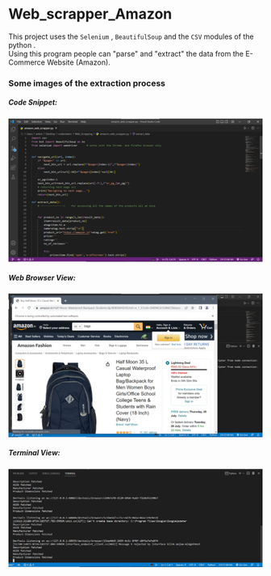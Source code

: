 # Web_scrapper_Amazon

This project uses the `Selenium` , `BeautifulSoup` and the `CSV` modules of the python .
<br>
Using this program people can "parse" and "extract" the data from the E-Commerce Website (Amazon).
<br>
### Some images of the extraction process
##### Code Snippet:
<img src="https://github.com/praTeek271/Web_scrapper_Amazon/blob/main/img/code_snippet.png">

##### Web Browser View:
<img src="https://github.com/praTeek271/Web_scrapper_Amazon/blob/main/img/web_browser_view.png">


##### Terminal View:
<img src="https://github.com/praTeek271/Web_scrapper_Amazon/blob/main/img/Terminal.png">

